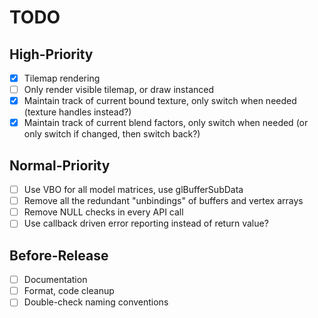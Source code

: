 # TODO

## High-Priority

- [x] Tilemap rendering
- [ ] Only render visible tilemap, or draw instanced
- [x] Maintain track of current bound texture, only switch when needed (texture handles instead?)
- [x] Maintain track of current blend factors, only switch when needed (or only switch if changed, then switch back?)

## Normal-Priority

- [ ] Use VBO for all model matrices, use glBufferSubData
- [ ] Remove all the redundant "unbindings" of buffers and vertex arrays
- [ ] Remove NULL checks in every API call
- [ ] Use callback driven error reporting instead of return value?

## Before-Release

- [ ] Documentation
- [ ] Format, code cleanup
- [ ] Double-check naming conventions

